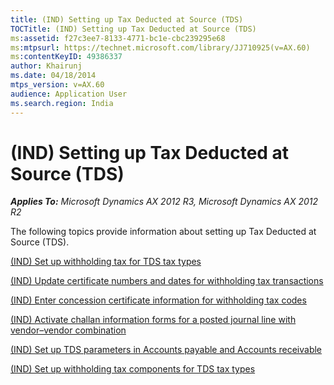 ```yaml
---
title: (IND) Setting up Tax Deducted at Source (TDS)
TOCTitle: (IND) Setting up Tax Deducted at Source (TDS)
ms:assetid: f27c3ee7-8133-4771-bc1e-cbc239295e68
ms:mtpsurl: https://technet.microsoft.com/library/JJ710925(v=AX.60)
ms:contentKeyID: 49386337
author: Khairunj
ms.date: 04/18/2014
mtps_version: v=AX.60
audience: Application User
ms.search.region: India
---
```


# (IND) Setting up Tax Deducted at Source (TDS) 


_**Applies To:** Microsoft Dynamics AX 2012 R3, Microsoft Dynamics AX 2012 R2_

The following topics provide information about setting up Tax Deducted at Source (TDS).

[(IND) Set up withholding tax for TDS tax types](ind-set-up-withholding-tax-for-tds-tax-types.md)

[(IND) Update certificate numbers and dates for withholding tax transactions](ind-update-certificate-numbers-and-dates-for-withholding-tax-transactions.md)

[(IND) Enter concession certificate information for withholding tax codes](ind-enter-concession-certificate-information-for-withholding-tax-codes.md)

[(IND) Activate challan information forms for a posted journal line with vendor–vendor combination](ind-activate-challan-information-forms-for-a-posted-journal-line-with-vendor-vendor-combination.md)

[(IND) Set up TDS parameters in Accounts payable and Accounts receivable](ind-set-up-tds-parameters-in-accounts-payable-and-accounts-receivable.md)

[(IND) Set up withholding tax components for TDS tax types](ind-set-up-withholding-tax-components-for-tds-tax-types.md)

  


